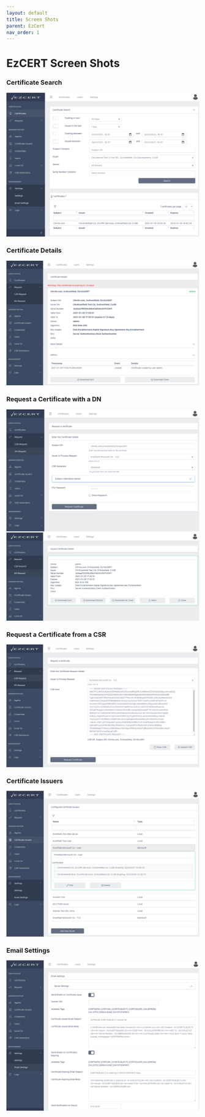 ```yaml
---
layout: default
title: Screen Shots
parent: EzCert
nav_order: 1
---
```



# EzCERT Screen Shots



### Certificate Search

<img src="./images/cert_search_ss.png" alt="image-20210125165745982" style="zoom:67%;" />



### Certificate Details

<img src="./images/cert_details2_ss.png" alt="image-20210125170255708" style="zoom:67%;" />


### Request a Certificate with a DN
<img src="./images/cert_details_ss.png" alt="image-20210125165944192" style="zoom:67%;" />

<img src="./images/cert_issued_ss.png" alt="image-20210125170116781" style="zoom:67%;" />


### Request a Certificate from a CSR

<img src="./images/cert_req_csr_ss.png" alt="image-20210125170209272" style="zoom:67%;" />



### Certificate Issuers

<img src="./images/cert_issuers_ss.png" alt="image-20210125170510873" style="zoom:67%;" />



### Email Settings

<img src="./images/email_settings_ss.png" alt="image-20210125170443142" style="zoom:67%;" />

